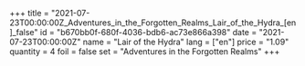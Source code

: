 +++
title = "2021-07-23T00:00:00Z_Adventures_in_the_Forgotten_Realms_Lair_of_the_Hydra_[en]_false"
id = "b670bb0f-680f-4036-bdb6-ac73e866a398"
date = "2021-07-23T00:00:00Z"
name = "Lair of the Hydra"
lang = ["en"]
price = "1.09"
quantity = 4
foil = false
set = "Adventures in the Forgotten Realms"
+++
